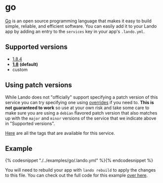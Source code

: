 go
==

[Go](https://golang.org/) is an open source programming language that makes it easy to build simple, reliable, and efficient software. You can easily add it to your Lando app by adding an entry to the `services` key in your app's `.lando.yml`.

Supported versions
------------------

*   [1.8.4](https://hub.docker.com/_/golang/)
*   **[1.8](https://hub.docker.com/_/golang/)** **(default)**
*   custom

Using patch versions
--------------------

While Lando does not "officially" support specifying a patch version of this service you can try specifying one using [overrides](https://docs.devwithlando.io/config/advanced.html#overriding-with-docker-compose) if you need to. **This is not guaranteed to work** so use at your own risk and take some care to make sure you are using a `debian` flavored patch version that also matches up with the `major` and `minor` versions of the service that we indicate above in "Supported versions".

[Here](https://hub.docker.com/r/library/golang/tags/) are all the tags that are available for this service.

Example
-------

{% codesnippet "./../examples/go/.lando.yml" %}{% endcodesnippet %}

You will need to rebuild your app with `lando rebuild` to apply the changes to this file. You can check out the full code for this example [over here](https://github.com/lando/lando/tree/master/examples/go).
